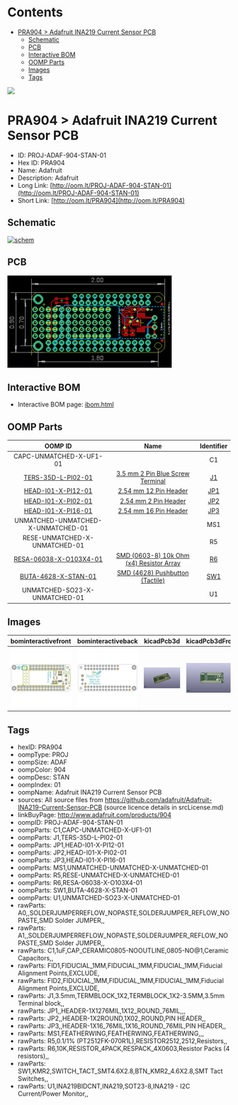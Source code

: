 



Contents
========

* [PRA904 > Adafruit INA219 Current Sensor PCB](#pra904--adafruit-ina219-current-sensor-pcb)
	* [Schematic](#schematic)
	* [PCB](#pcb)
	* [Interactive BOM](#interactive-bom)
	* [OOMP Parts](#oomp-parts)
	* [Images](#images)
	* [Tags](#tags)
  
![][im]
# PRA904 > Adafruit INA219 Current Sensor PCB

- ID: PROJ-ADAF-904-STAN-01
- Hex ID: PRA904
- Name: Adafruit
- Description: Adafruit
- Long Link: [http://oom.lt/PROJ-ADAF-904-STAN-01](http://oom.lt/PROJ-ADAF-904-STAN-01)
- Short Link: [http://oom.lt/PRA904](http://oom.lt/PRA904)

## Schematic
  
[![schem](eagleSchemImage.png)](eagleSchemImage.png)
## PCB
  
[![pcb](eagleImage.png)](eagleImage.png)
## Interactive BOM

- Interactive BOM page: [ibom.html](https://htmlpreview.github.io/?https://github.com/oomlout/oomlout_OOMP_projects/blob/main/PROJ-ADAF-904-STAN-01/kicad/bom/ibom.html)

## OOMP Parts
  

|OOMP ID|Name|Identifier|
| :---: | :---: | :---: |
|CAPC-UNMATCHED-X-UF1-01||C1|
|[TERS-35D-L-PI02-01](https://github.com/oomlout/oomlout_OOMP_parts/tree/main/TERS-35D-L-PI02-01/)|[3.5 mm 2 Pin Blue Screw Terminal](https://github.com/oomlout/oomlout_OOMP_parts/tree/main/TERS-35D-L-PI02-01/)|[J1](https://github.com/oomlout/oomlout_OOMP_parts/tree/main/TERS-35D-L-PI02-01/)|
|[HEAD-I01-X-PI12-01](https://github.com/oomlout/oomlout_OOMP_parts/tree/main/HEAD-I01-X-PI12-01/)|[2.54 mm 12 Pin Header](https://github.com/oomlout/oomlout_OOMP_parts/tree/main/HEAD-I01-X-PI12-01/)|[JP1](https://github.com/oomlout/oomlout_OOMP_parts/tree/main/HEAD-I01-X-PI12-01/)|
|[HEAD-I01-X-PI02-01](https://github.com/oomlout/oomlout_OOMP_parts/tree/main/HEAD-I01-X-PI02-01/)|[2.54 mm 2 Pin Header](https://github.com/oomlout/oomlout_OOMP_parts/tree/main/HEAD-I01-X-PI02-01/)|[JP2](https://github.com/oomlout/oomlout_OOMP_parts/tree/main/HEAD-I01-X-PI02-01/)|
|[HEAD-I01-X-PI16-01](https://github.com/oomlout/oomlout_OOMP_parts/tree/main/HEAD-I01-X-PI16-01/)|[2.54 mm 16 Pin Header](https://github.com/oomlout/oomlout_OOMP_parts/tree/main/HEAD-I01-X-PI16-01/)|[JP3](https://github.com/oomlout/oomlout_OOMP_parts/tree/main/HEAD-I01-X-PI16-01/)|
|UNMATCHED-UNMATCHED-X-UNMATCHED-01||MS1|
|RESE-UNMATCHED-X-UNMATCHED-01||R5|
|[RESA-06038-X-O103X4-01](https://github.com/oomlout/oomlout_OOMP_parts/tree/main/RESA-06038-X-O103X4-01/)|[SMD (0603-8) 10k Ohm (x4) Resistor Array](https://github.com/oomlout/oomlout_OOMP_parts/tree/main/RESA-06038-X-O103X4-01/)|[R6](https://github.com/oomlout/oomlout_OOMP_parts/tree/main/RESA-06038-X-O103X4-01/)|
|[BUTA-4628-X-STAN-01](https://github.com/oomlout/oomlout_OOMP_parts/tree/main/BUTA-4628-X-STAN-01/)|[SMD (4628) Pushbutton (Tactile)](https://github.com/oomlout/oomlout_OOMP_parts/tree/main/BUTA-4628-X-STAN-01/)|[SW1](https://github.com/oomlout/oomlout_OOMP_parts/tree/main/BUTA-4628-X-STAN-01/)|
|UNMATCHED-SO23-X-UNMATCHED-01||U1|

## Images
  
  

|bominteractivefront|bominteractiveback|kicadPcb3d|kicadPcb3dFront|kicadPcb3dBack|eagleImage|eagleSchemImage|pcbdraw|pcbdrawback|
| :---: | :---: | :---: | :---: | :---: | :---: | :---: | :---: | :---: |
|[![bominteractivefront](bomFront_140.png)](bomFront.png)|[![bominteractiveback](bomBack_140.png)](bomBack.png)|[![kicadPcb3d](kicadPcb3d_140.png)](kicadPcb3d.png)|[![kicadPcb3dFront](kicadPcb3dFront_140.png)](kicadPcb3dFront.png)|[![kicadPcb3dBack](kicadPcb3dBack_140.png)](kicadPcb3dBack.png)|[![eagleImage](eagleImage_140.png)](eagleImage.png)|[![eagleSchemImage](eagleSchemImage_140.png)](eagleSchemImage.png)|[![pcbdraw](pcbdraw_140.png)](pcbdraw.png)|[![pcbdrawback](pcbdrawBack_140.png)](pcbdrawBack.png)|

## Tags

- hexID: PRA904
- oompType: PROJ
- oompSize: ADAF
- oompColor: 904
- oompDesc: STAN
- oompIndex: 01
- oompName: Adafruit INA219 Current Sensor PCB
- sources: All source files from https://github.com/adafruit/Adafruit-INA219-Current-Sensor-PCB (source licence details in srcLicense.md)
- linkBuyPage: http://www.adafruit.com/products/904
- oompID: PROJ-ADAF-904-STAN-01
- oompParts: C1,CAPC-UNMATCHED-X-UF1-01
- oompParts: J1,TERS-35D-L-PI02-01
- oompParts: JP1,HEAD-I01-X-PI12-01
- oompParts: JP2,HEAD-I01-X-PI02-01
- oompParts: JP3,HEAD-I01-X-PI16-01
- oompParts: MS1,UNMATCHED-UNMATCHED-X-UNMATCHED-01
- oompParts: R5,RESE-UNMATCHED-X-UNMATCHED-01
- oompParts: R6,RESA-06038-X-O103X4-01
- oompParts: SW1,BUTA-4628-X-STAN-01
- oompParts: U1,UNMATCHED-SO23-X-UNMATCHED-01
- rawParts: A0,,SOLDERJUMPERREFLOW_NOPASTE,SOLDERJUMPER_REFLOW_NOPASTE,SMD Solder JUMPER,,
- rawParts: A1,,SOLDERJUMPERREFLOW_NOPASTE,SOLDERJUMPER_REFLOW_NOPASTE,SMD Solder JUMPER,,
- rawParts: C1,1uF,CAP_CERAMIC0805-NOOUTLINE,0805-NO@1,Ceramic Capacitors,,
- rawParts: FID1,FIDUCIAL_1MM,FIDUCIAL_1MM,FIDUCIAL_1MM,Fiducial Alignment Points,EXCLUDE,
- rawParts: FID2,FIDUCIAL_1MM,FIDUCIAL_1MM,FIDUCIAL_1MM,Fiducial Alignment Points,EXCLUDE,
- rawParts: J1,3.5mm,TERMBLOCK_1X2,TERMBLOCK_1X2-3.5MM,3.5mm Terminal block,,
- rawParts: JP1,,HEADER-1X1276MIL,1X12_ROUND_76MIL,,,
- rawParts: JP2,,HEADER-1X2ROUND,1X02_ROUND,PIN HEADER,,
- rawParts: JP3,,HEADER-1X16_76MIL,1X16_ROUND_76MIL,PIN HEADER,,
- rawParts: MS1,FEATHERWING,FEATHERWING,FEATHERWING,,,
- rawParts: R5,0.1/1% (PT2512FK-070R1L),RESISTOR2512,2512,Resistors,,
- rawParts: R6,10K,RESISTOR_4PACK,RESPACK_4X0603,Resistor Packs (4 resistors),,
- rawParts: SW1,KMR2,SWITCH_TACT_SMT4.6X2.8,BTN_KMR2_4.6X2.8,SMT Tact Switches,,
- rawParts: U1,INA219BIDCNT,INA219,SOT23-8,INA219 - I2C Current/Power Monitor,,



[im]: kicadPcb3d_450.png
